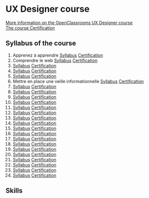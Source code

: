 # UX Designer course
[More information on the OpenClassrooms UX Designer course](https://openclassrooms.com/fr/paths/97-ux-designer)  
[The course Certification](https://github.com/s-manguy/diploma/blob/main/UX-DESIGN/sandrine-manguy-certification-UXDesigner.png)

## Syllabus of the course
1. Apprenez à apprendre [Syllabus](https://openclassrooms.com/fr/courses/4312781-apprenez-a-apprendre) [Certification]()  
1. Comprendre le web [Syllabus](https://openclassrooms.com/fr/courses/1946386-comprendre-le-web) [Certification]()  
1. [Syllabus](https://openclassrooms.com/fr/courses/5238041-communiquez-et-formalisez-vos-idees-par-le-storytelling) [Certification]()  
1. [Syllabus](https://openclassrooms.com/fr/courses/3013836-initiez-vous-au-design-thinking) [Certification]()  
1. [Syllabus](https://openclassrooms.com/fr/courses/3013891-ameliorez-limpact-de-vos-presentations) [Certification]()  
1. Mettre en place une veille informationnelle [Syllabus](https://openclassrooms.com/fr/courses/4805776-mettez-en-place-un-systeme-de-veille-informationnelle) [Certification]()  
1. [Syllabus](https://openclassrooms.com/fr/courses/3938146-appropriez-vous-la-demarche-ux-en-pratique) [Certification]()  
1. [Syllabus](https://openclassrooms.com/fr/courses/5192236-menez-une-recherche-utilisateur) [Certification]()  
1. [Syllabus](https://openclassrooms.com/fr/courses/5248811-appliquez-la-psychologie-au-design) [Certification]()  
1. [Syllabus](https://openclassrooms.com/fr/courses/5248881-analysez-des-donnees-pour-prendre-des-decisions-de-design) [Certification]()  
1. [Syllabus](https://openclassrooms.com/fr/courses/3013736-comprenez-votre-audience-avec-google-analytics) [Certification]()  
1. [Syllabus](https://openclassrooms.com/fr/courses/5248981-auditez-lexperience-utilisateur) [Certification]()  
1. [Syllabus](https://openclassrooms.com/fr/courses/4421146-animez-un-atelier-de-creativite) [Certification]()  
1. [Syllabus](https://openclassrooms.com/fr/courses/3013836-initiez-vous-au-design-thinking) [Certification]()  
1. [Syllabus](https://openclassrooms.com/fr/courses/3936801-composez-des-interfaces-utilisateurs-en-material-design) [Certification]()  
1. [Syllabus](https://openclassrooms.com/fr/courses/5249006-concevez-une-interface-cliquable) [Certification]()  
1. [Syllabus](https://openclassrooms.com/fr/courses/5249021-initiez-vous-a-la-methode-atomic-design) [Certification]()  
1. [Syllabus](https://openclassrooms.com/fr/courses/5249071-evaluez-l-impact-de-votre-metier-d-ux-designer-dans-l-entreprise) [Certification]()  
1. [Syllabus](https://openclassrooms.com/fr/courses/5249081-gerez-un-projet-design-avec-plusieurs-methodes-de-ux-mapping) [Certification]()  
1. [Syllabus](https://openclassrooms.com/fr/courses/4296701-gerez-un-projet-digital-avec-une-methodologie-en-cascade) [Certification]()  
1. [Syllabus](https://openclassrooms.com/fr/courses/4507926-initiez-vous-a-la-gestion-de-projet-agile) [Certification]()  
1. [Syllabus](https://openclassrooms.com/fr/courses/4511316-perfectionnez-votre-gestion-de-projet-agile) [Certification]()  
1. [Syllabus](https://openclassrooms.com/fr/courses/4781491-testez-vos-idees-avec-le-lean-prototyping) [Certification]()  
1. [Syllabus](https://openclassrooms.com/fr/courses/5218221-elaborez-votre-strategie-de-recherche-demploi) [Certification]()  

 
## Skills
